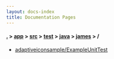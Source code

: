 ```yaml
---
layout: docs-index
title: Documentation Pages
---
```

#### [.](./../../../../../index) > [app](./../../../../index) > [src](./../../../index) > [test](./../../index) > [java](./../index) > [james](./index) > **/**

- [adaptiveiconsample/ExampleUnitTest](adaptiveiconsample/ExampleUnitTest)
